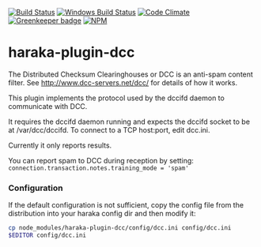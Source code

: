[![Build Status][ci-img]][ci-url]
[![Windows Build Status][ci-win-img]][ci-win-url]
[![Code Climate][clim-img]][clim-url]
[![Greenkeeper badge][gk-img]][gk-url]
[![NPM][npm-img]][npm-url]

# haraka-plugin-dcc

The Distributed Checksum Clearinghouses or DCC is an anti-spam content filter.
See http://www.dcc-servers.net/dcc/ for details of how it works.

This plugin implements the protocol used by the dccifd daemon to communicate
with DCC.

It requires the dccifd daemon running and expects the dccifd socket to be at
/var/dcc/dccifd. To connect to a TCP host:port, edit dcc.ini.

Currently it only reports results.

You can report spam to DCC during reception by setting:
`connection.transaction.notes.training_mode = 'spam'`


### Configuration

If the default configuration is not sufficient, copy the config file from the distribution into your haraka config dir and then modify it:

```sh
cp node_modules/haraka-plugin-dcc/config/dcc.ini config/dcc.ini
$EDITOR config/dcc.ini
```


<!-- leave these buried at the bottom of the document -->
[ci-img]: https://travis-ci.org/haraka/haraka-plugin-dcc.svg
[ci-url]: https://travis-ci.org/haraka/haraka-plugin-dcc
[ci-win-img]: https://ci.appveyor.com/api/projects/status/m0ema14m4e5vy3al?svg=true
[ci-win-url]: https://ci.appveyor.com/project/haraka/haraka-m0ema14m4e5vy3al
[cov-img]: https://codecov.io/github/haraka/haraka-plugin-dcc/coverage.svg
[cov-url]: https://codecov.io/github/haraka/haraka-plugin-dcc
[clim-img]: https://codeclimate.com/github/haraka/haraka-plugin-dcc/badges/gpa.svg
[clim-url]: https://codeclimate.com/github/haraka/haraka-plugin-dcc
[gk-img]: https://badges.greenkeeper.io/haraka/haraka-plugin-dcc.svg
[gk-url]: https://greenkeeper.io/
[npm-img]: https://nodei.co/npm/haraka-plugin-dcc.png
[npm-url]: https://www.npmjs.com/package/haraka-plugin-dcc


